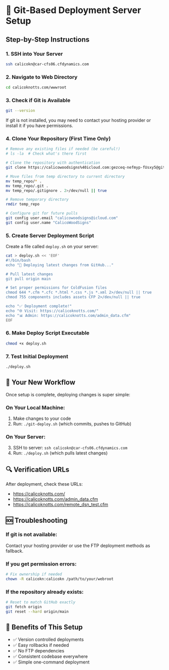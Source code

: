 # 🚀 Git-Based Deployment Server Setup

## Step-by-Step Instructions

### 1. SSH into Your Server
```bash
ssh calicokn@car-cfs06.cfdynamics.com
```

### 2. Navigate to Web Directory
```bash
cd calicoknotts.com/wwwroot
```

### 3. Check if Git is Available
```bash
git --version
```
If git is not installed, you may need to contact your hosting provider or install it if you have permissions.

### 4. Clone Your Repository (First Time Only)
```bash
# Remove any existing files if needed (be careful!)
# ls -la  # Check what's there first

# Clone the repository with authentication
git clone https://calicowoodsigns%40icloud.com:gezceq-nefmyp-fUsxy5@github.com/CalicoWoodSigns/calicoKnottsRepository-1a.git temp_repo

# Move files from temp directory to current directory
mv temp_repo/* .
mv temp_repo/.git .
mv temp_repo/.gitignore . 2>/dev/null || true

# Remove temporary directory
rmdir temp_repo

# Configure git for future pulls
git config user.email "calicowoodsigns@icloud.com"
git config user.name "CalicoWoodSigns"
```

### 5. Create Server Deployment Script
Create a file called `deploy.sh` on your server:

```bash
cat > deploy.sh << 'EOF'
#!/bin/bash
echo "🚀 Deploying latest changes from GitHub..."

# Pull latest changes
git pull origin main

# Set proper permissions for ColdFusion files
chmod 644 *.cfm *.cfc *.html *.css *.js *.xml 2>/dev/null || true
chmod 755 components includes assets CFP 2>/dev/null || true

echo "✅ Deployment complete!"
echo "🌐 Visit: https://calicoknotts.com/"
echo "📊 Admin: https://calicoknotts.com/admin_data.cfm"
EOF
```

### 6. Make Deploy Script Executable
```bash
chmod +x deploy.sh
```

### 7. Test Initial Deployment
```bash
./deploy.sh
```

## 🎯 Your New Workflow

Once setup is complete, deploying changes is super simple:

### On Your Local Machine:
1. Make changes to your code
2. Run: `./git-deploy.sh` (which commits, pushes to GitHub)

### On Your Server:
3. SSH to server: `ssh calicokn@car-cfs06.cfdynamics.com`
4. Run: `./deploy.sh` (which pulls latest changes)

## 🔍 Verification URLs
After deployment, check these URLs:
- https://calicoknotts.com/
- https://calicoknotts.com/admin_data.cfm
- https://calicoknotts.com/remote_dsn_test.cfm

## 🆘 Troubleshooting

### If git is not available:
Contact your hosting provider or use the FTP deployment methods as fallback.

### If you get permission errors:
```bash
# Fix ownership if needed
chown -R calicokn:calicokn /path/to/your/webroot
```

### If the repository already exists:
```bash
# Reset to match GitHub exactly
git fetch origin
git reset --hard origin/main
```

## 🎉 Benefits of This Setup
- ✅ Version controlled deployments
- ✅ Easy rollbacks if needed
- ✅ No FTP dependencies
- ✅ Consistent codebase everywhere
- ✅ Simple one-command deployment
